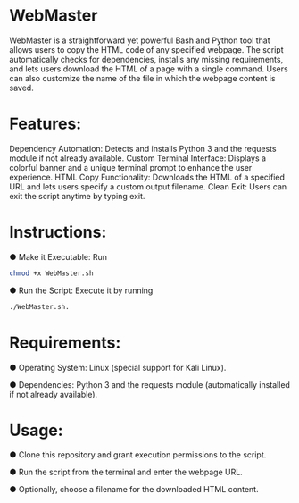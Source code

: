 # WebMaster
WebMaster is a straightforward yet powerful Bash and Python tool that allows users to copy the HTML code of any specified webpage. The script automatically checks for dependencies, installs any missing requirements, and lets users download the HTML of a page with a single command. Users can also customize the name of the file in which the webpage content is saved.

# Features:
Dependency Automation: Detects and installs Python 3 and the requests module if not already available.
Custom Terminal Interface: Displays a colorful banner and a unique terminal prompt to enhance the user experience.
HTML Copy Functionality: Downloads the HTML of a specified URL and lets users specify a custom output filename.
Clean Exit: Users can exit the script anytime by typing exit.

# Instructions:
● Make it Executable: Run 
```bash 
chmod +x WebMaster.sh
```
● Run the Script: Execute it by running 
```bash 
./WebMaster.sh.
```
# Requirements:
● Operating System: Linux (special support for Kali Linux).

● Dependencies: Python 3 and the requests module (automatically installed if not already available).

# Usage:
● Clone this repository and grant execution permissions to the script.

● Run the script from the terminal and enter the webpage URL.

● Optionally, choose a filename for the downloaded HTML content.





